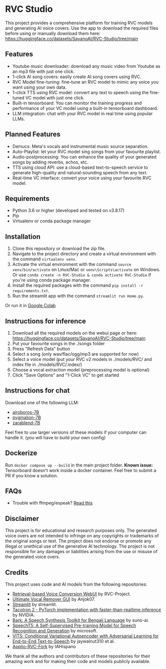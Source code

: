# RVC Studio
This project provides a comprehensive platform for training RVC models and generating AI voice covers. Use the app to download the required files before using or manually download them here: https://huggingface.co/datasets/SayanoAI/RVC-Studio/tree/main

## Features
* Youtube music downloader: download any music video from Youtube as an mp3 file with just one click.
* 1-click AI song covers: easily create AI song covers using RVC.
* RVC Model fine-tuning: fine-tune an RVC model to mimic any voice you want using your own data.
* 1-click TTS using RVC model: convert any text to speech using the fine-tuned VC model with just one click.
* Built-in tensorboard: You can monitor the training progress and performance of your VC model using a built-in tensorboard dashboard.
* LLM integration: chat with your RVC model in real time using popular LLMs.

## Planned Features
* Demucs: Meta's vocals and instrumental music source separation.
* Auto-Playlist: let your RVC model sing songs from your favourite playlist.
* Audio-postprocessing: You can enhance the quality of your generated songs by adding reverbs, echos, etc.
* TTS using cloud API: use a cloud-based text-to-speech service to generate high-quality and natural-sounding speech from any text.
* Real-time VC interface: convert your voice using your favourite RVC model.

## Requirements
- Python 3.6 or higher (developed and tested on v3.8.17)
- Pip
- Virtualenv or conda package manager

## Installation
1. Clone this repository or download the zip file.
2. Navigate to the project directory and create a virtual environment with the command `virtualenv venv`.
3. Activate the virtual environment with the command `source venv/bin/activate` on Linux/Mac or `venv\Scripts\activate` on Windows. Or use `conda create -n RVC-Studio & conda activate RVC-Studio` if you're using conda package manager.
4. Install the required packages with the command `pip install -r requirements.txt`.
5. Run the streamlit app with the command `streamlit run Home.py`.

Or run it in [Google Colab](https://colab.research.google.com/github/SayanoAI/RVC-Studio/blob/master/RVC_Studio.ipynb)

## Instructions for inference
1. Download all the required models on the webui page or here: https://huggingface.co/datasets/SayanoAI/RVC-Studio/tree/main
2. Put your favourite songs in the ./songs folder
3. Press "Refresh Data" button
4. Select a song (only wav/flac/ogg/mp3 are supported for now)
5. Select a voice model (put your RVC v2 models in ./models/RVC/ and index file in ./models/RVC/.index/)
6. Choose a vocal extraction model (preprocessing model is optional)
7. Click "Save Options" and "1-Click VC" to get started

## Instructions for chat
Download one of the following LLM:
* [airoboros-7B](https://huggingface.co/TheBloke/Airoboros-L2-7B-2.1-GGUF/blob/main/airoboros-l2-7b-2.1.Q4_K_M.gguf)
* [pygmalion-7B](https://huggingface.co/TheBloke/Pygmalion-2-7B-GGUF/blob/main/pygmalion-2-7b.Q4_K_M.gguf)
* [zarablend-7B](https://huggingface.co/TheBloke/Zarablend-MX-L2-7B-GGUF/blob/main/zarablend-mx-l2-7b.Q4_K_M.gguf)

Feel free to use larger versions of these models if your computer can handle it. (you will have to build your own config)

## Dockerize
Run `docker compose up --build` in the main project folder.
**Known issue:** Tensorboard doesn't work inside a docker container. Feel free to submit a PR if you know a solution.

## FAQs
* Trouble with ffmpeg/espeak? [Read this](/dist/README.md)

## Disclaimer
This project is for educational and research purposes only. The generated voice overs are not intended to infringe on any copyrights or trademarks of the original songs or text. The project does not endorse or promote any illegal or unethical use of the generative AI technology. The project is not responsible for any damages or liabilities arising from the use or misuse of the generated voice overs.

## Credits
This project uses code and AI models from the following repositories:

- [Retrieval-based Voice Conversion WebUI](https://github.com/RVC-Project/Retrieval-based-Voice-Conversion-WebUI) by RVC-Project.
- [Ultimate Vocal Remover GUI](https://github.com/Anjok07/ultimatevocalremovergui) by Anjok07.
- [Streamlit](https://github.com/streamlit/streamlit) by streamlit.
- [Tacotron 2 - PyTorch implementation with faster-than-realtime inference](https://github.com/NVIDIA/tacotron2) by NVIDIA. 
- [Bark: A Speech Synthesis Toolkit for Bengali Language](https://github.com/suno-ai/bark) by suno-ai.
- [SpeechT5: A Self-Supervised Pre-training Model for Speech Recognition and Generation](https://github.com/microsoft/SpeechT5) by microsoft.
- [VITS: Conditional Variational Autoencoder with Adversarial Learning for End-to-End Text-to-Speech](https://github.com/jaywalnut310/vits) by jaywalnut310 et al.
- [Applio-RVC-Fork](https://github.com/IAHispano/Applio-RVC-Fork) by IAHispano

We thank all the authors and contributors of these repositories for their amazing work and for making their code and models publicly available.